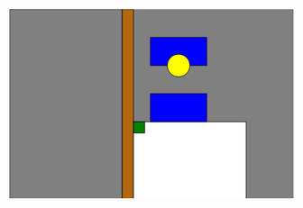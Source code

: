 <svg width="600" height="400">
  <rect width="600" height="400" fill="#808080" />

  <g>
    <rect width="200" height="400" fill="#808080" stroke="black" />
    </g>

  <rect width="20" height="400" fill="#b2660e" stroke="black" x="200" y="0" />
  <rect width="20" height="400" fill="#b2660e" stroke="black" x="580" y="0" />

  <rect width="200" height="200" fill="white" stroke="black" x="220" y="200" />

  <rect width="100" height="50" fill="blue" stroke="black" x="250" y="50" />
  <rect width="100" height="50" fill="blue" stroke="black" x="250" y="150" />

  <g>
    <rect width="20" height="20" fill="green" stroke="black" x="220" y="200" />
    </g>

  <circle cx="300" cy="100" r="20" fill="yellow" stroke="black" />
  </svg>
